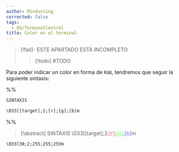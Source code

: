```yaml
---
author: Mindusting
corrected: false
tags:
  - OS/TerminalControl
title: Color en el terminal
---
```


> [!fail]- ESTE APARTADO ESTÁ INCOMPLETO
> > [!todo] #TODO

Para poder indicar un color en forma de `RGB`, tendremos que seguir la siguiente sintaxis:

%%
```txt
SINTAXIS

\033[[target];2;[r];[g];[b]m
```
%%

> [!abstract] SINTAXIS
> \033[<span class="italic grey">[target]</span>;2;<span class="italic" style="color:f66;">[r]</span>;<span class="italic" style="color:#6f6;">[g]</span>;<span class="italic" style="color:#66f;">[b]</span>m

`\033[38;2;255;255;255m`
